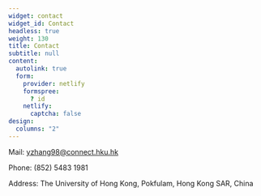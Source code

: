 ```yaml
---
widget: contact
widget_id: Contact
headless: true
weight: 130
title: Contact
subtitle: null
content:
  autolink: true
  form:
    provider: netlify
    formspree:
      ? id
    netlify:
      captcha: false
design:
  columns: "2"
---
```

<!--StartFragment-->

Mail: [yzhang98@connect.hku.hk](mailto:yzhang98@connect.hku.hk)

Phone: (852) 5483 1981

Address: The University of Hong Kong, Pokfulam, Hong Kong SAR, China 

<!--EndFragment-->